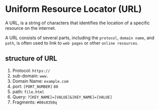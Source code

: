 # Uniform Resource Locator (URL)
A URL,  is a string of characters that identifies the location of a specific resource on the internet.

A URL consists of several parts, including the `protocol`, `domain name`, and `path`, is often used to link to `web pages` or other `online resources`.

## structure of URL
1. Protocol: `https://` 
2. sub-domain: `www.` 
3. Domain Name: `example.com` 
4. port: `[PORT_NUMBER]` `80`
5. path: `file.html`
6. Query: `?[KEY_NAME]=[VALUE]&[KEY_NAME]=[VALUE]`
8. Fragments: `#00s0350q`